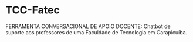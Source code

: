 # TCC-Fatec
FERRAMENTA CONVERSACIONAL DE APOIO DOCENTE: 
Chatbot de suporte aos professores de uma Faculdade de Tecnologia em Carapicuíba.

